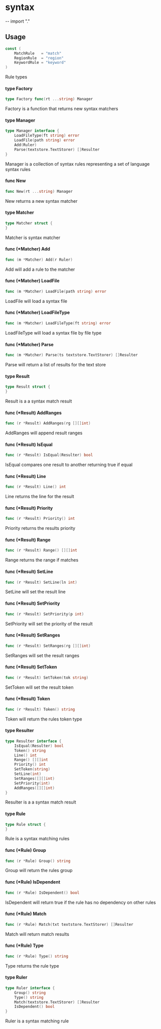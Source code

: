 # syntax
--
    import "."


## Usage

```go
const (
	MatchRule   = "match"
	RegionRule  = "region"
	KeywordRule = "keyword"
)
```
Rule types

#### type Factory

```go
type Factory func(rt ...string) Manager
```

Factory is a function that returns new syntax matchers

#### type Manager

```go
type Manager interface {
	LoadFileType(ft string) error
	LoadFile(path string) error
	Add(Ruler)
	Parse(textstore.TextStorer) []Resulter
}
```

Manager is a collection of syntax rules representing a set of language syntax
rules

#### func  New

```go
func New(rt ...string) Manager
```
New returns a new syntax matcher

#### type Matcher

```go
type Matcher struct {
}
```

Matcher is syntax matcher

#### func (*Matcher) Add

```go
func (m *Matcher) Add(r Ruler)
```
Add will add a rule to the matcher

#### func (*Matcher) LoadFile

```go
func (m *Matcher) LoadFile(path string) error
```
LoadFile will load a syntax file

#### func (*Matcher) LoadFileType

```go
func (m *Matcher) LoadFileType(ft string) error
```
LoadFileType will load a syntax file by file type

#### func (*Matcher) Parse

```go
func (m *Matcher) Parse(ts textstore.TextStorer) []Resulter
```
Parse will return a list of results for the text store

#### type Result

```go
type Result struct {
}
```

Result is a a syntax match result

#### func (*Result) AddRanges

```go
func (r *Result) AddRanges(rg [][]int)
```
AddRanges will append result ranges

#### func (*Result) IsEqual

```go
func (r *Result) IsEqual(Resulter) bool
```
IsEqual compares one result to another returning true if equal

#### func (*Result) Line

```go
func (r *Result) Line() int
```
Line returns the line for the result

#### func (*Result) Priority

```go
func (r *Result) Priority() int
```
Priority returns the results priority

#### func (*Result) Range

```go
func (r *Result) Range() [][]int
```
Range returns the range if matches

#### func (*Result) SetLine

```go
func (r *Result) SetLine(ln int)
```
SetLine will set the result line

#### func (*Result) SetPriority

```go
func (r *Result) SetPriority(p int)
```
SetPriority will set the priority of the result

#### func (*Result) SetRanges

```go
func (r *Result) SetRanges(rg [][]int)
```
SetRanges will set the result ranges

#### func (*Result) SetToken

```go
func (r *Result) SetToken(tok string)
```
SetToken will set the result token

#### func (*Result) Token

```go
func (r *Result) Token() string
```
Token will return the rules token type

#### type Resulter

```go
type Resulter interface {
	IsEqual(Resulter) bool
	Token() string
	Line() int
	Range() [][]int
	Priority() int
	SetToken(string)
	SetLine(int)
	SetRanges([][]int)
	SetPriority(int)
	AddRanges([][]int)
}
```

Resulter is a a syntax match result

#### type Rule

```go
type Rule struct {
}
```

Rule is a syntax matching rules

#### func (*Rule) Group

```go
func (r *Rule) Group() string
```
Group will return the rules group

#### func (*Rule) IsDependent

```go
func (r *Rule) IsDependent() bool
```
IsDependent will return true if the rule has no dependency on other rules

#### func (*Rule) Match

```go
func (r *Rule) Match(txt textstore.TextStorer) []Resulter
```
Match will return match results

#### func (*Rule) Type

```go
func (r *Rule) Type() string
```
Type returns the rule type

#### type Ruler

```go
type Ruler interface {
	Group() string
	Type() string
	Match(textstore.TextStorer) []Resulter
	IsDependent() bool
}
```

Ruler is a syntax matching rule
